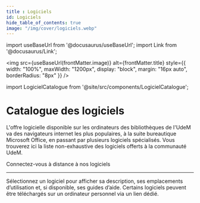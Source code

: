 ```yaml
---
title : Logiciels
id: Logiciels
hide_table_of_contents: true
image: "/img/cover/logiciels.webp"
---
```


import useBaseUrl from '@docusaurus/useBaseUrl';
import Link from '@docusaurus/Link';

<img 
  src={useBaseUrl(frontMatter.image)} 
  alt={frontMatter.title} 
  style={{
    width: "100%",
    maxWidth: "1200px",
    display: "block",
    margin: "16px auto",
    borderRadius: "8px"
  }} 
/>

import LogicielCatalogue from '@site/src/components/LogicielCatalogue';

# Catalogue des logiciels
L'offre logicielle disponible sur les ordinateurs des bibliothèques de l'UdeM va des navigateurs internet les plus populaires, à la suite bureautique Microsoft Office, en passant par plusieurs logiciels spécialisés. Vous trouverez ici la liste non-exhaustive des logiciels offerts à la communauté UdeM.

<Link to="connexion-distance" className="button button--primary">
  Connectez-vous à distance à nos logiciels
</Link>

---

Sélectionnez un logiciel pour afficher sa description, ses emplacements d’utilisation et, si disponible, ses guides d’aide. Certains logiciels peuvent être téléchargés sur un ordinateur personnel via un lien dédié.

<LogicielCatalogue />